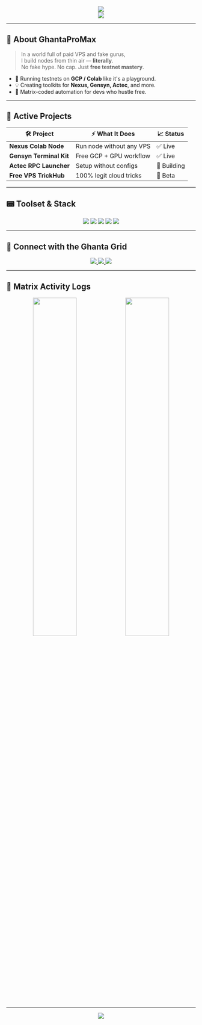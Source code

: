 <div align="center">
  <img src="https://capsule-render.vercel.app/api?type=waving&color=0f2027,00ff00,000000&height=200&section=header&text=GHANTA%20PRO%20MAX&fontSize=65&fontAlignY=35&fontColor=39FF14&animation=twinkling&desc=Free%20Cloud%20%7C%20Testnet%20Automation%20%7C%20Matrix%20Hacker%20Vibes&descAlignY=55&descAlign=50&descColor=00FF00&descSize=18"/>
</div>

<div align="center">
  <img src="https://readme-typing-svg.herokuapp.com?font=Fira+Code&size=28&duration=3000&pause=1000&color=00FF00&center=true&vCenter=true&width=900&height=60&lines=Welcome+to+the+Free+Node+Revolution;No+VPS.+No+Limits.+Just+Code.;Matrix+Mode%3A+Enabled.;Testnet+Automation+Specialist;YouTube+%7C+Telegram+%7C+GitHub" />
</div>

---

## 🧠 About GhantaProMax

> In a world full of paid VPS and fake gurus,  
> I build nodes from thin air — **literally**.  
> No fake hype. No cap. Just **free testnet mastery**.

- 🧠 Running testnets on **GCP / Colab** like it's a playground.
- 💡 Creating toolkits for **Nexus, Gensyn, Actec**, and more.
- 👾 Matrix-coded automation for devs who hustle free.

---

## 💾 Active Projects

| 🛠️ Project | ⚡ What It Does | 📈 Status |
|-----------|----------------|----------|
| **Nexus Colab Node** | Run node without any VPS | ✅ Live |
| **Gensyn Terminal Kit** | Free GCP + GPU workflow | ✅ Live |
| **Actec RPC Launcher** | Setup without configs | 🔨 Building |
| **Free VPS TrickHub** | 100% legit cloud tricks | 🚧 Beta |

---

## 📟 Toolset & Stack

<div align="center">
  <img src="https://img.shields.io/badge/GCP-Free_Tier-4285F4?style=for-the-badge&logo=googlecloud&logoColor=white" />
  <img src="https://img.shields.io/badge/Colab-GPU%20Power-F9AB00?style=for-the-badge&logo=googlecolab&logoColor=black" />
  <img src="https://img.shields.io/badge/OpenAI-API_Toolkits-412991?style=for-the-badge&logo=openai&logoColor=white" />
  <img src="https://img.shields.io/badge/FFmpeg-Video_Automation-007ACC?style=for-the-badge&logo=ffmpeg&logoColor=white" />
  <img src="https://img.shields.io/badge/Linux-Terminal_GodMode-FCC624?style=for-the-badge&logo=linux&logoColor=black" />
</div>

---

## 📡 Connect with the Ghanta Grid

<div align="center">
  <a href="https://t.me/GhantaProMax">
    <img src="https://img.shields.io/badge/Telegram-HQ-26A5E4?style=for-the-badge&logo=telegram&logoColor=white" />
  </a>
  <a href="https://twitter.com/GhantaProMax">
    <img src="https://img.shields.io/badge/Twitter-Intel-1DA1F2?style=for-the-badge&logo=twitter&logoColor=white" />
  </a>
  <a href="https://youtube.com/@GhantaProMax">
    <img src="https://img.shields.io/badge/YouTube-Guides-FF0000?style=for-the-badge&logo=youtube&logoColor=white" />
  </a>
</div>

---

## 🧬 Matrix Activity Logs

<div align="center">
  <img width="48%" src="https://github-readme-stats.vercel.app/api?username=GhantaProMax&show_icons=true&theme=chartreuse-dark" />
  <img width="48%" src="https://github-readme-stats.vercel.app/api/top-langs/?username=GhantaProMax&layout=compact&theme=chartreuse-dark" />
</div>

---

<div align="center">
  <img src="https://capsule-render.vercel.app/api?type=waving&color=0f2027,00ff00,000000&height=100&section=footer&text=Access%20Granted%20.%20.%20.%20Welcome%20to%20The%20Ghanta%20Matrix&fontSize=20&fontAlignY=35&animation=twinkling"/>
</div>
